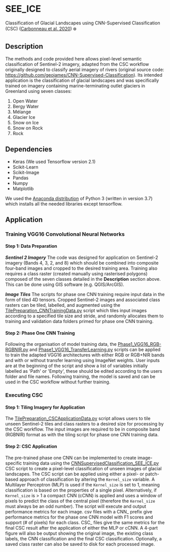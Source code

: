 # SEE_ICE
Classification of Glacial Landscapes using CNN-Supervised Classification (CSC) ([Carbonneau et al. 2020](https://www.sciencedirect.com/science/article/pii/S0034425720304806)) :snowflake:


## Description

The methods and code provided here allows pixel-level semantic classification of Sentinel-2 imagery, adapted from the CSC workflow originally designed to classify aerial imagery of rivers (original source code: https://github.com/geojames/CNN-Supervised-Classification). Its intended application is the classification of glacial landscapes and was specifically trained on imagery containing marine-terminating outlet glaciers in Greenland using seven classes:
1. Open Water
1. Bergy Water
1. Mélange
1. Glacier Ice
1. Snow on Ice
1. Snow on Rock
1. Rock

## Dependencies
* Keras (We used Tensorflow version 2.1)
* Scikit-Learn
* Scikit-Image
* Pandas
* Numpy
* Matplotlib
 
We used the [Anaconda distribution](https://www.anaconda.com/products/individual) of Python 3 (written in version 3.7) which installs all the needed libraries except tensorflow.

## Application
### Training VGG16 Convolutional Neural Networks
#### Step 1: Data Preparation

_**Sentinel 2 Imagery**_ The code was designed for application on  Sentinel-2 imagery (Bands 4, 3, 2, and 8) which should be combined into composite four-band images and cropped to the desired training area. Training also requires a class raster (created manually using rasterised polygons) composed of the seven classes detailed in the **Description** section above. This can be done using GIS software (e.g. QGIS/ArcGIS).

_**Image Tiles**_ The scripts for phase one CNN training require input data in the form of tiled 4D tensors. Cropped Sentinel-2 images and associated class rasters can be tiled, labelled, and augmented using the [TilePreparation_CNNTrainingData.py](https://github.com/PCdurham/SEE_ICE/blob/master/code/TilePreparation_CNNTrainingData.py) script which tiles input images according to a specified tile size and stride, and randomly allocates them to training and validation data folders primed for phase one CNN training.

#### Step 2: Phase One CNN Training

Following the organisation of model training data, the [Phase1_VGG16_RGB-RGBNIR.py](https://github.com/PCdurham/SEE_ICE/blob/master/code/Phase1_VGG16_RGB-RGBNIR.py) and [Phase1_VGG16_TransferLearning.py](https://github.com/PCdurham/SEE_ICE/blob/master/code/Phase1_VGG16_TransferLearning.py) scripts can be applied to train the adapted VGG16 architectures with either RGB or RGB+NIR bands and with or without transfer learning using ImageNet weights. User inputs are at the beginning of the script and show a list of variables initially labelled as 'Path' or 'Empty', these should be edited according to the users folder and file names. Following training, the model is saved and can be used in the CSC workflow without further training.

### Executing CSC
#### Step 1: Tiling Imagery for Application
The [TilePreparation_CSCApplicationData.py](https://github.com/MMarochov/SEE_ICE/blob/master/code/TilePreparation_CSCApplicationData.py) script allows users to tile unseen Sentinel-2 tiles and class rasters to a desired size for processing by the CSC workflow. The input images are required to be in composite band (RGBNIR) format as with the tiling script for phase one CNN training data. 

#### Step 2: CSC Application
The pre-trained phase one CNN can be implemented to create image-specific training data using the [CNNSupervisedClassification_SEE_ICE.py](https://github.com/MMarochov/SEE_ICE/blob/master/code/CNNSupervisedClassification_SEE_ICE.py) CSC script to create a pixel-level classification of unseen images of glacial landscapes. The CSC script can be applied using either a pixel- or patch-based approach of classification by altering the `Kernel_size`  variable. A Multilayer Perceptron (MLP) is used if the `Kernel_size` is set to 1, meaning classification is based on the properties of a single pixel. Alternatively, if `Kernel_size` is > 1 a compact CNN (cCNN) is applied and uses a window of pixels to predict the class of the central pixel (therefore the `Kernel_size` must always be an odd number). The script will execute and output performance metrics for each image. csv files with a CNN_ prefix give performance metrics for the phase one CNN model with F1 scores and support (# of pixels) for each class. CSC_ files give the same metrics for the final CSC result after the application of either the MLP or cCNN. A 4-part figure will also be output showing the original image, the existing class labels, the CNN classification and the final CSC classification. Optionally, a saved class raster can also be saved to disk for each processed image.



